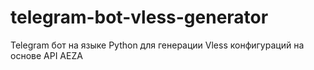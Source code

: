# telegram-bot-vless-generator
Telegram бот на языке Python для генерации Vless конфигураций на основе API AEZA
